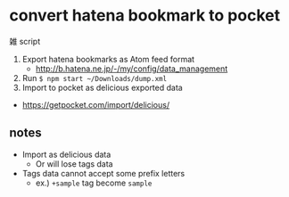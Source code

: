 # convert hatena bookmark to pocket

雑 script

1. Export hatena bookmarks as Atom feed format
	* http://b.hatena.ne.jp/-/my/config/data_management
2. Run `$ npm start ~/Downloads/dump.xml`
3. Import to pocket as delicious exported data
  * https://getpocket.com/import/delicious/

## notes

* Import as delicious data
  * Or will lose tags data
* Tags data cannot accept some prefix letters
  * ex.) `+sample` tag become `sample`

